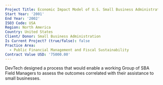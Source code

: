 ```yaml
---
Project Title: Economic Impact Model of U.S. Small Business Administration
Start Year: '2001'
End Year: '2002'
ISO3 Code: USA
Region: North America
Country: United States
Client/ Donor: Small Business Administration
Is Current Project? (true/false): false
Practice Area:
  - Public Financial Management and Fiscal Sustainability
Contract Value USD: '75000.00'
---
```

DevTech designed a process that would enable a working Group of SBA Field Managers to assess the outcomes correlated with their assistance to small businesses.